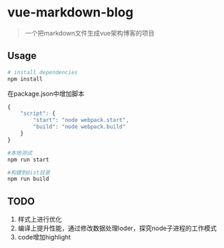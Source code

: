# vue-markdown-blog

> 一个把markdown文件生成vue架构博客的项目

## Usage

``` bash
# install dependencies
npm install
```

在package.json中增加脚本

``` javascript
{
    "script": {
        "start": "node webpack.start",
        "build": "node webpack.build"
    }
}
```

``` bash
#本地测试
npm run start

#构建到dist目录
npm run build
```

## TODO

1. 样式上进行优化
2. 编译上提升性能，通过修改数据处理loder，探究node子进程的工作模式
3. code增加highlight